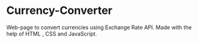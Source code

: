 # Currency-Converter
 Web-page to convert currencies using Exchange Rate API.  Made with the help of HTML , CSS and JavaScript.
